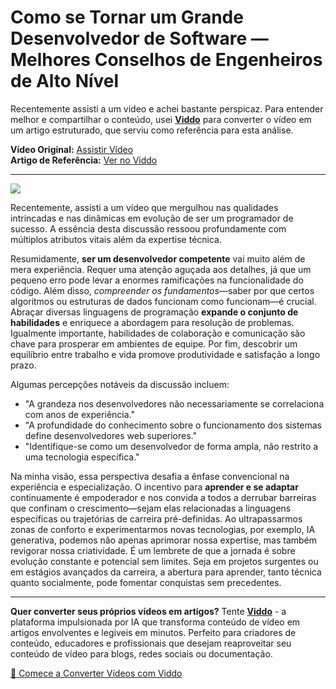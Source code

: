 # Como se Tornar um Grande Desenvolvedor de Software — Melhores Conselhos de Engenheiros de Alto Nível

Recentemente assisti a um vídeo e achei bastante perspicaz. Para entender melhor e compartilhar o conteúdo, usei **[Viddo](https://viddo.pro/)** para converter o vídeo em um artigo estruturado, que serviu como referência para esta análise.

**Vídeo Original:** [Assistir Vídeo](https://www.youtube.com/watch?v=suATPK45sjk)  
**Artigo de Referência:** [Ver no Viddo](https://viddo.pro/zh/video-result/5e13f14e-8bc1-4131-81f1-2a5c9b9957cc)

---

![](https://www.youtube.com/embed/suATPK45sjk)

Recentemente, assisti a um vídeo que mergulhou nas qualidades intrincadas e nas dinâmicas em evolução de ser um programador de sucesso. A essência desta discussão ressoou profundamente com múltiplos atributos vitais além da expertise técnica.

Resumidamente, **ser um desenvolvedor competente** vai muito além de mera experiência. Requer uma atenção aguçada aos detalhes, já que um pequeno erro pode levar a enormes ramificações na funcionalidade do código. Além disso, *compreender os fundamentos*—saber por que certos algoritmos ou estruturas de dados funcionam como funcionam—é crucial. Abraçar diversas linguagens de programação **expande o conjunto de habilidades** e enriquece a abordagem para resolução de problemas. Igualmente importante, habilidades de colaboração e comunicação são chave para prosperar em ambientes de equipe. Por fim, descobrir um equilíbrio entre trabalho e vida promove produtividade e satisfação a longo prazo.

Algumas percepções notáveis da discussão incluem:
- "A grandeza nos desenvolvedores não necessariamente se correlaciona com anos de experiência."
- "A profundidade do conhecimento sobre o funcionamento dos sistemas define desenvolvedores web superiores."
- "Identifique-se como um desenvolvedor de forma ampla, não restrito a uma tecnologia específica."

Na minha visão, essa perspectiva desafia a ênfase convencional na experiência e especialização. O incentivo para **aprender e se adaptar** continuamente é empoderador e nos convida a todos a derrubar barreiras que confinam o crescimento—sejam elas relacionadas a linguagens específicas ou trajetórias de carreira pré-definidas. Ao ultrapassarmos zonas de conforto e experimentarmos novas tecnologias, por exemplo, IA generativa, podemos não apenas aprimorar nossa expertise, mas também revigorar nossa criatividade. É um lembrete de que a jornada é sobre evolução constante e potencial sem limites. Seja em projetos surgentes ou em estágios avançados da carreira, a abertura para aprender, tanto técnica quanto socialmente, pode fomentar conquistas sem precedentes.

---

**Quer converter seus próprios vídeos em artigos?** Tente **[Viddo](https://viddo.pro/)** - a plataforma impulsionada por IA que transforma conteúdo de vídeo em artigos envolventes e legíveis em minutos. Perfeito para criadores de conteúdo, educadores e profissionais que desejam reaproveitar seu conteúdo de vídeo para blogs, redes sociais ou documentação.

[🚀 Comece a Converter Vídeos com Viddo](https://viddo.pro/)